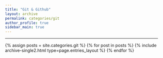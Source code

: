 ```yaml
---
title: "Git & Github"
layout: archive
permalink: categories/git
author_profile: true
sidebar_main: true
---
```



***

{% assign posts = site.categories.git %}
{% for post in posts %} {% include archive-single2.html type=page.entries_layout %} {% endfor %}